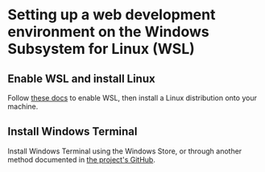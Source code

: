 # Setting up a web development environment on the Windows Subsystem for Linux (WSL)  

## Enable WSL and install Linux  

Follow [these docs](https://docs.microsoft.com/en-us/windows/wsl/install-win10) to enable WSL, then install a Linux distribution onto your machine.  

## Install Windows Terminal  

Install Windows Terminal using the Windows Store, or through another method documented in [the project's GitHub](https://github.com/microsoft/terminal).  